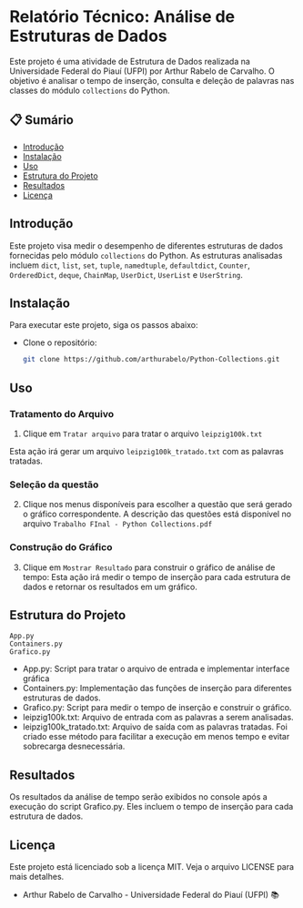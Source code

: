 # Relatório Técnico: Análise de Estruturas de Dados

Este projeto é uma atividade de Estrutura de Dados realizada na Universidade Federal do Piauí (UFPI) por Arthur Rabelo de Carvalho. O objetivo é analisar o tempo de inserção, consulta e deleção de palavras nas classes do módulo `collections` do Python.

## 📋 Sumário

- [Introdução](#introdução)
- [Instalação](#instalação)
- [Uso](#uso)
- [Estrutura do Projeto](#estrutura-do-projeto)
- [Resultados](#resultados)
- [Licença](#licença)

## Introdução

Este projeto visa medir o desempenho de diferentes estruturas de dados fornecidas pelo módulo `collections` do Python. As estruturas analisadas incluem `dict`, `list`, `set`, `tuple`, `namedtuple`, `defaultdict`, `Counter`, `OrderedDict`, `deque`, `ChainMap`, `UserDict`, `UserList` e `UserString`.

## Instalação

Para executar este projeto, siga os passos abaixo:

- Clone o repositório:
    ```sh
    git clone https://github.com/arthurabelo/Python-Collections.git
    ```

## Uso

### Tratamento do Arquivo

1. Clique em `Tratar arquivo` para tratar o arquivo `leipzig100k.txt`

Esta ação irá gerar um arquivo `leipzig100k_tratado.txt` com as palavras tratadas.

### Seleção da questão

2. Clique nos menus disponíveis para escolher a questão que será gerado o gráfico correspondente. A descrição das questões está disponível no arquivo `Trabalho FInal - Python Collections.pdf`

### Construção do Gráfico

3. Clique em `Mostrar Resultado` para construir o gráfico de análise de tempo:
    Esta ação irá medir o tempo de inserção para cada estrutura de dados e retornar os resultados em um gráfico.

## Estrutura do Projeto

```plaintext
App.py
Containers.py
Grafico.py
```

- App.py: Script para tratar o arquivo de entrada e implementar interface gráfica
- Containers.py: Implementação das funções de inserção para diferentes estruturas de dados.
- Grafico.py: Script para medir o tempo de inserção e construir o gráfico.
- leipzig100k.txt: Arquivo de entrada com as palavras a serem analisadas.
- leipzig100k_tratado.txt: Arquivo de saída com as palavras tratadas. Foi criado esse método para facilitar a execução em menos tempo e evitar sobrecarga desnecessária.
## Resultados
Os resultados da análise de tempo serão exibidos no console após a execução do script Grafico.py. Eles incluem o tempo de inserção para cada estrutura de dados.

## Licença
Este projeto está licenciado sob a licença MIT. Veja o arquivo LICENSE para mais detalhes.

- Arthur Rabelo de Carvalho - Universidade Federal do Piauí (UFPI) 📚